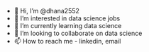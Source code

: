 - 👋 Hi, I’m @dhana2552
- 👀 I’m interested in data science jobs
- 🌱 I’m currently learning data science
- 💞️ I’m looking to collaborate on data science
- 📫 How to reach me - linkedin, email

<!---
dhana2552/dhana2552 is a ✨ special ✨ repository because its `README.md` (this file) appears on your GitHub profile.
You can click the Preview link to take a look at your changes.
--->
